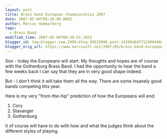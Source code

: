```yaml
---
layout: post
title: Brass band European Championships 2007
date: 2007-05-04T08:20:00.000Z
author: Marcus Hammarberg
tags:
  - Brass Band
modified_time: 2007-05-04T08:28:55.105Z
blogger_id: tag:blogger.com,1999:blog-36533086.post-2439048477123094484
blogger_orig_url: https://www.marcusoft.net/2007/05/brass-band-european-championships-2007.html
---
```


Soo - today the Europeans will start. My thoughts and hopes are of course with the Gothenburg Brass Band. I had the opportunity to hear the band a few weeks back I can say that they are in very good shape indeed.

But - I don't think it will take them all the way. There are some insanely good bands competing this year.

Here is my very "from-the-hip" prediction of how the Europeans will end:

1. Cory
2. Stavanger
3. Gothenburg

It of course will have to do with how and what the judges think about the different styles of playing.
